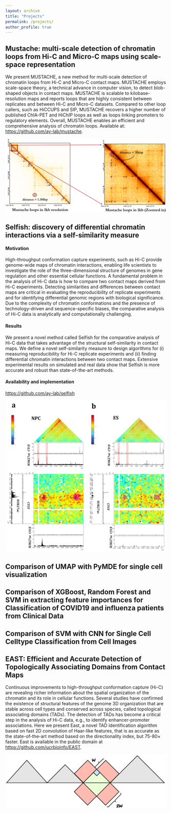 ```yaml
---
layout: archive
title: "Projects"
permalink: /projects/
author_profile: true
---
```

## Mustache: multi-scale detection of chromatin loops from Hi-C and Micro-C maps using scale-space representation
We present MUSTACHE, a new method for multi-scale detection of chromatin loops from Hi-C and Micro-C contact maps. MUSTACHE employs scale-space theory, a technical advance in computer vision, to detect blob-shaped objects in contact maps. MUSTACHE is scalable to kilobase-resolution maps and reports loops that are highly consistent between replicates and between Hi-C and Micro-C datasets. Compared to other loop callers, such as HiCCUPS and SIP, MUSTACHE recovers a higher number of published ChIA-PET and HiChIP loops as well as loops linking promoters to regulatory elements. Overall, MUSTACHE enables an efficient and comprehensive analysis of chromatin loops. Available at: <a href="https://github.com/ay-lab/mustache">https://github.com/ay-lab/mustache</a>.

<p align="center">
  <img src="../images/example2_hffc6_chr1_1kb.png" width="600" class="center">
</p>

## Selfish: discovery of differential chromatin interactions via a self-similarity measure
#### Motivation
High-throughput conformation capture experiments, such as Hi-C provide genome-wide maps of chromatin interactions, enabling life scientists to investigate the role of the three-dimensional structure of genomes in gene regulation and other essential cellular functions. A fundamental problem in the analysis of Hi-C data is how to compare two contact maps derived from Hi-C experiments. Detecting similarities and differences between contact maps are critical in evaluating the reproducibility of replicate experiments and for identifying differential genomic regions with biological significance. Due to the complexity of chromatin conformations and the presence of technology-driven and sequence-specific biases, the comparative analysis of Hi-C data is analytically and computationally challenging.
#### Results
We present a novel method called Selfish for the comparative analysis of Hi-C data that takes advantage of the structural self-similarity in contact maps. We define a novel self-similarity measure to design algorithms for (i) measuring reproducibility for Hi-C replicate experiments and (ii) finding differential chromatin interactions between two contact maps. Extensive experimental results on simulated and real data show that Selfish is more accurate and robust than state-of-the-art methods.
#### Availability and implementation
<a href="https://github.com/ay-lab/selfish">https://github.com/ay-lab/selfish</a>

<p align="center">
  <img src="../images/ESvsNPC_final.png" width="600" class="center">
</p>

## Comparison of UMAP with PyMDE for single cell visualization
<script src="https://gist.github.com/roayaei/2680e9c0fcdb1b40510e5e42e2cfb0b7.js"></script>

## Comparison of XGBoost, Random Forest and SVM in extracting feature importances for Classification of COVID19 and influenza patients from Clinical Data
<script src="https://gist.github.com/roayaei/19eaad41b65517494842c51b21110c23.js"></script>

## Comparison of SVM with CNN for Single Cell Celltype Classification from Cell Images
<script src="https://gist.github.com/roayaei/f81500a11625c1d96f3ce6359a1253b0.js"></script>

## EAST: Efficient and Accurate Detection of Topologically Associating Domains from Contact Maps
Continuous improvements to high-throughput conformation capture (Hi-C) are revealing richer information about the spatial organization of the chromatin and its role in cellular functions. Several studies have confirmed the existence of structural features of the genome 3D organization that are stable across cell types and conserved across species, called topological associating domains (TADs). The detection of TADs has become a critical step in the analysis of Hi-C data, e.g., to identify enhancer-promoter associations. Here we present East, a novel TAD identification algorithm based on fast 2D convolution of Haar-like features, that is as accurate as the state-of-the-art method based on the directionality index, but 75-80× faster. East is available in the public domain at <a href="https://github.com/ucrbioinfo/EAST">https://github.com/ucrbioinfo/EAST</a>.

<p align="center">
  <img src="../images/filter2.png" width="600" class="center">
</p>

